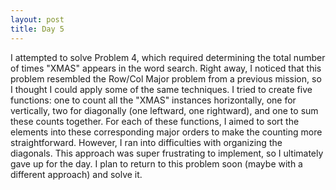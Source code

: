 ```yaml
---
layout: post
title: Day 5
---
```

I attempted to solve Problem 4, which required determining the total number of times "XMAS" appears in the word search. Right away, I noticed that this problem resembled the Row/Col Major problem from a previous mission, so I thought I could apply some of the same techniques. I tried to create five functions: one to count all the "XMAS" instances horizontally, one for vertically, two for diagonally (one leftward, one rightward), and one to sum these counts together. For each of these functions, I aimed to sort the elements into these corresponding major orders to make the counting more straightforward. However, I ran into difficulties with organizing the diagonals. This approach was super frustrating to implement, so I ultimately gave up for the day. I plan to return to this problem soon (maybe with a different approach) and solve it.
